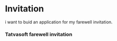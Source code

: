 # Invitation
i want to buid an application for my farewell invitation.
### Tatvasoft farewell invitation
